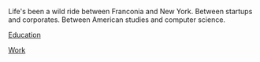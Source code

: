 Life's been a wild ride between Franconia and New York. Between startups and corporates. Between American studies and computer science. 

[Education](https://raphbibus.github.io/education)

[Work](https://raphbibus.github.io/work)